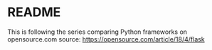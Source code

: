 # README

This is following the series comparing Python frameworks on opensource.com
source: https://opensource.com/article/18/4/flask